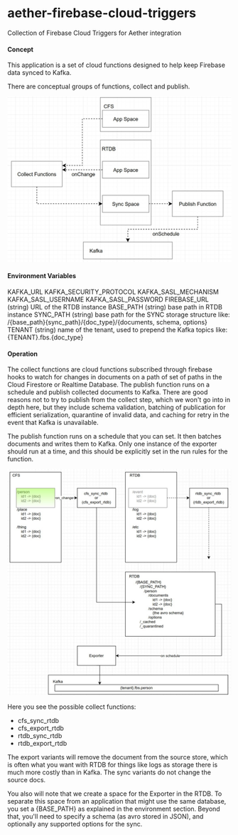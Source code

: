 # aether-firebase-cloud-triggers
Collection of Firebase Cloud Triggers for Aether integration

#### Concept

This application is a set of cloud functions designed to help keep Firebase data synced to Kafka.

There are conceptual groups of functions, collect and publish. 

![Diagram](/doc/Selection_005.jpg)

#### Environment Variables

KAFKA_URL
KAFKA_SECURITY_PROTOCOL
KAFKA_SASL_MECHANISM
KAFKA_SASL_USERNAME
KAFKA_SASL_PASSWORD
FIREBASE_URL (string) URL of the RTDB instance
BASE_PATH (string) base path in RTDB instance
SYNC_PATH (string) base path for the SYNC storage structure
    like: /{base_path}{sync_path}/{doc_type}/{documents, schema, options}
TENANT (string) name of the tenant, used to prepend the Kafka topics
    like: {TENANT}.fbs.{doc_type}

#### Operation

The collect functions are cloud functions subscribed through firebase hooks to watch for changes in documents on a path of set of paths in the Cloud Firestore or Realtime Database. The publish function runs on a schedule and publish collected documents to Kafka. There are good reasons not to try to publish from the collect step, which we won't go into in depth here, but they include schema validation, batching of publication for efficient serialization, quarantine of invalid data, and caching for retry in the event that Kafka is unavailable.

The publish function runs on a schedule that you can set. It then batches documents and writes them to Kafka. Only one instance of the exporter should run at a time, and this should be explicitly set in the run rules for the function.

![Diagram](/doc/Selection_004.jpg)

Here you see the possible collect functions:
 - cfs_sync_rtdb
 - cfs_export_rtdb
 - rtdb_sync_rtdb
 - rtdb_export_rtdb

The export variants will remove the document from the source store, which is often what you want with RTDB for things like logs as storage there is much more costly than in Kafka. The sync variants do not change the source docs.

You also will note that we create a space for the Exporter in the RTDB. To separate this space from an application that might use the same database, you set a {BASE_PATH} as explained in the environment section. Beyond that, you'll need to specify a schema (as avro stored in JSON), and optionally any supported options for the sync.


